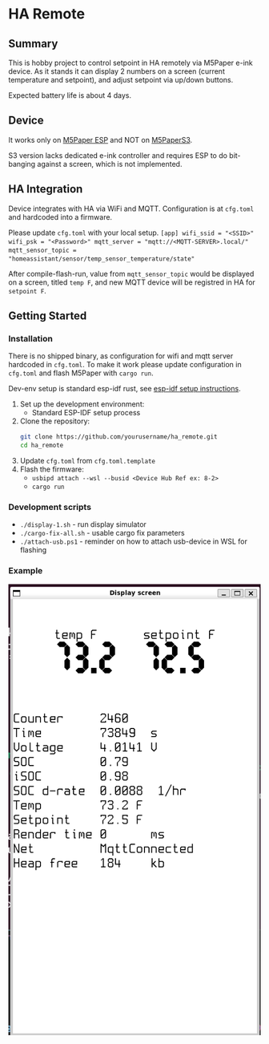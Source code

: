 
# HA Remote

## Summary

This is hobby project to control setpoint in HA remotely via M5Paper e-ink device. As it stands it can display 2 numbers on a screen (current temperature and setpoint), and adjust setpoint via up/down buttons. 

Expected battery life is about 4 days.

## Device

It works only on [M5Paper ESP](https://shop.m5stack.com/products/m5paper-esp32-development-kit-v1-1-960x540-4-7-eink-display-235-ppi) and NOT on [M5PaperS3](https://shop.m5stack.com/products/m5papers3-esp32s3-development-kit).

S3 version lacks dedicated e-ink controller and requires ESP to do bit-banging against a screen, which is not implemented.


## HA Integration

Device integrates with HA via WiFi and MQTT. Configuration is at `cfg.toml` and hardcoded into a firmware. 

Please update `cfg.toml` with your local setup.
`[app]
wifi_ssid = "<SSID>"
wifi_psk = "<Password>"
mqtt_server = "mqtt://<MQTT-SERVER>.local/"
mqtt_sensor_topic = "homeassistant/sensor/temp_sensor_temperature/state"
`

After compile-flash-run, value from `mqtt_sensor_topic` would be displayed on a screen, titled `temp F`, and new MQTT device will be registred in HA for `setpoint F`.  

## Getting Started

### Installation

There is no shipped binary, as configuration for wifi and mqtt server hardcoded in `cfg.toml`. To make it work please update configuration in `cfg.toml` and flash M5Paper with `cargo run`.

Dev-env setup is standard esp-idf rust, see [esp-idf setup instructions](https://github.com/esp-rs/esp-idf-template#prerequisites]).


1. Set up the development environment:
    - Standard ESP-IDF setup process
1. Clone the repository:
    ```sh
    git clone https://github.com/yourusername/ha_remote.git
    cd ha_remote
    ```
1. Update `cfg.toml` from `cfg.toml.template`
1. Flash the firmware:
    - `usbipd attach --wsl --busid <Device Hub Ref ex: 8-2>`
    - `cargo run`

### Development scripts

- `./display-1.sh` - run display simulator
- `./cargo-fix-all.sh` - usable cargo fix parameters
- `./attach-usb.ps1` - reminder on how to attach usb-device in WSL for flashing

### Example

![Screen example](docs/screen-1.png)